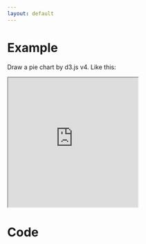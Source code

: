 ```yaml
---
layout: default
---
```


# Example
Draw a pie chart by d3.js v4.
Like this:

<iframe src="https://kyshel.github.io/GistLive/raw/?id=8cb1aaffc6b7111a9dcf00785e9eb175" scrolling="no" style="height: 300px;width:300px"></iframe>



# Code

